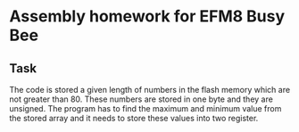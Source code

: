 # Assembly homework for EFM8 Busy Bee

## Task

The code is stored a given length of numbers in the flash memory which are not greater than 80.
These numbers are stored in one byte and they are unsigned. The program has to find the 
maximum and minimum value from the stored array and it needs to store these values into two register. 
